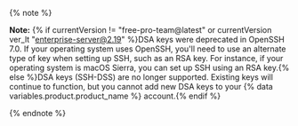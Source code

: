 {% note %}

**Note:** {% if currentVersion != "free-pro-team@latest" or currentVersion ver_lt "enterprise-server@2.19" %}DSA keys were deprecated in OpenSSH 7.0. If your operating system uses OpenSSH, you'll need to use an alternate type of key when setting up SSH, such as an RSA key. For instance, if your operating system is macOS Sierra, you can set up SSH using an RSA key.{% else %}DSA keys (SSH-DSS) are no longer supported. Existing keys will continue to function, but you cannot add new DSA keys to your {% data variables.product.product_name %} account.{% endif %}

{% endnote %}
